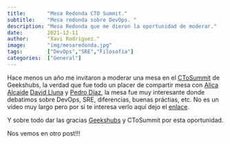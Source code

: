```yaml
---
title:       "Mesa Redonda CTO Summit."
subtitle:    "Mesa redonda sobre DevOps. "
description: "Mesa Redonda que me dieron la oportunidad de moderar."
date:        2021-12-11
author:      "Xavi Rodríguez."
image:       "img/mesaredonda.jpg"
tags:        ["DevOps","SRE","Filosofía"]
categories:  ["General"]
---
```


Hace menos un año  me invitaron a moderar una mesa  en el [CToSummit](https://ctosummit.geekshubs.com/) de Geekshubs, la verdad que fue todo un placer de compartir mesa con [Alica Alcaide](https://www.linkedin.com/in/aalcalded/)  [David Lluna](https://www.linkedin.com/in/davidlluna/) y [Pedro Díaz](https://www.linkedin.com/in/pedro-d%C3%ADaz-7a80a452/), la mesa fue muy interesante donde debatimos sobre DevOps, SRE, diferencias, buenas práctias, etc.
No es un vídeo muy largo pero por si te interesa verlo aquí dejo el [enlace](https://www.youtube.com/watch?v=vS2HegazBRY).

Y sobre todo dar las gracias [Geekshubs](https://www.geekshubs.com) y CToSummit por esta oportunidad.

Nos vemos en otro post!!!
